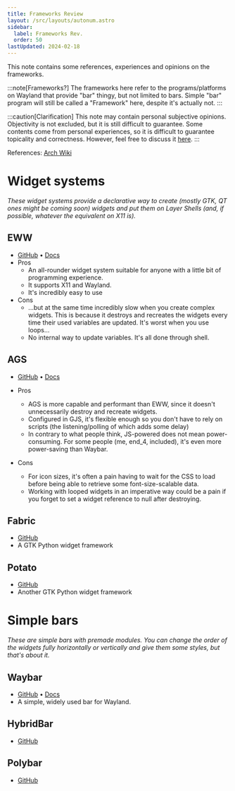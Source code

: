 ```yaml
---
title: Frameworks Review
layout: /src/layouts/autonum.astro
sidebar:
  label: Frameworks Rev.
  order: 50
lastUpdated: 2024-02-18
---
```


This note contains some references, experiences and opinions on the frameworks.

:::note[Frameworks?]
The frameworks here refer to the programs/platforms on Wayland that provide "bar" thingy, but not limited to bars.
Simple "bar" program will still be called a "Framework" here, despite it's actually not.
:::

:::caution[Clarification]
This note may contain personal subjective opinions. Objectivity is not excluded, but it is still difficult to guarantee.
Some contents come from personal experiences, so it is difficult to guarantee topicality and correctness.
However, feel free to discuss it [here](https://github.com/end-4/dots-hyprland-wiki/discussions).
:::

References: [Arch Wiki](https://wiki.archlinux.org/title/List_of_applications/Other#Taskbars)

# Widget systems
_These widget systems provide a declarative way to create (mostly GTK, QT ones might be coming soon) widgets and put them on Layer Shells (and, if possible, whatever the equivalent on X11 is)._

## EWW
- [GitHub](https://github.com/elkowar/eww) • [Docs](https://elkowar.github.io/eww)
- Pros
  - An all-rounder widget system suitable for anyone with a little bit of programming experience.
  - It supports X11 and Wayland.
  - It's incredibly easy to use
- Cons
  - ...but at the same time incredibly slow when you create complex widgets. This is because it destroys and recreates the widgets every time their used variables are updated. It's worst when you use loops...
  - No internal way to update variables. It's all done through shell.

## AGS
- [GitHub](https://github.com/Aylur/ags) • [Docs](https://aylur.github.io/ags-docs)

- Pros
  - AGS is more capable and performant than EWW, since it doesn't unnecessarily destroy and recreate widgets. 
  - Configured in GJS, it's flexible enough so you don't have to rely on scripts (the listening/polling of which adds some delay)
  - In contrary to what people think, JS-powered does not mean power-consuming. For some people (me, end_4, included), it's even more power-saving than Waybar.
- Cons
  - For icon sizes, it's often a pain having to wait for the CSS to load before being able to retrieve some font-size-scalable data.
  - Working with looped widgets in an imperative way could be a pain if you forget to set a widget reference to null after destroying.

## Fabric
- [GitHub](https://github.com/Fabric-Development/fabric)
- A GTK Python widget framework

## Potato
- [GitHub](https://github.com/T0kyoB0y/PotatoWidgets)
- Another GTK Python widget framework

# Simple bars
_These are simple bars with premade modules. You can change the order of the widgets fully horizontally or vertically and give them some styles, but that's about it._

## Waybar
- [GitHub](https://github.com/Alexays/Waybar) • [Docs](https://github.com/Alexays/Waybar/wiki)
- A simple, widely used bar for Wayland.

## HybridBar
- [GitHub](https://github.com/vars1ty/HybridBar)

## Polybar
- [GitHub](https://github.com/polybar/polybar)
